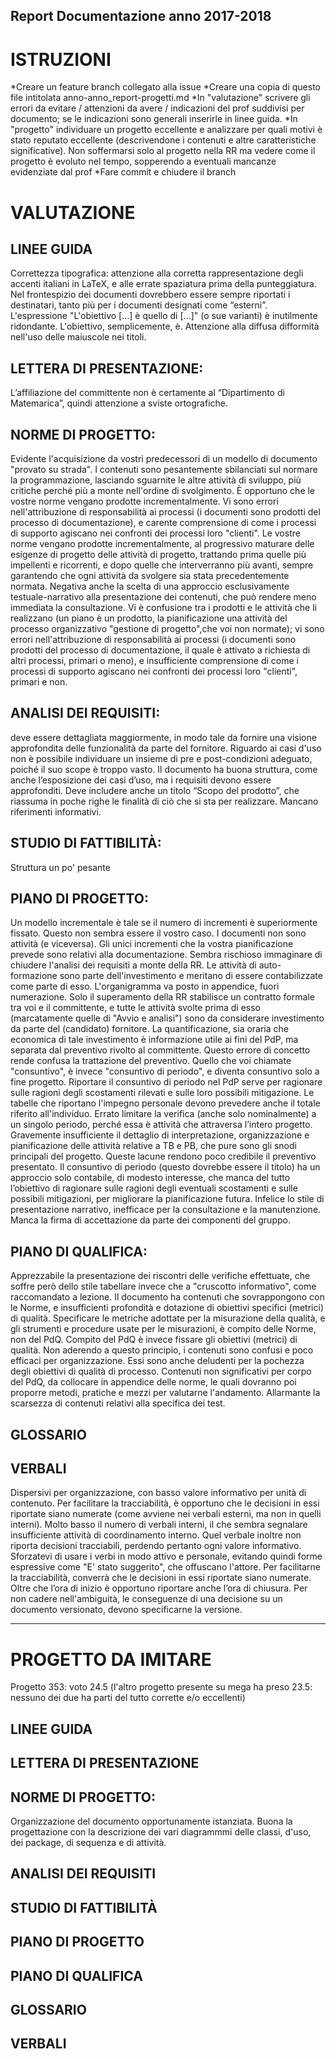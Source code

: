 ## Report Documentazione anno 2017-2018

# ISTRUZIONI
*Creare un feature branch collegato alla issue
*Creare una copia di questo file intitolata anno-anno_report-progetti.md
*In "valutazione" scrivere gli errori da evitare / attenzioni da avere / indicazioni del prof suddivisi per documento; se le indicazioni sono generali inserirle in linee guida.
*In "progetto" individuare un progetto eccellente e analizzare per quali motivi è stato reputato eccellente (descrivendone i contenuti e altre caratteristiche significative). Non soffermarsi solo al progetto nella RR ma vedere come il progetto è evoluto nel tempo, sopperendo a eventuali mancanze evidenziate dal prof
*Fare commit e chiudere il branch




# VALUTAZIONE

## LINEE GUIDA
Correttezza tipografica: attenzione alla corretta rappresentazione
degli accenti italiani in LaTeX, e alle errate spaziatura prima della
punteggiatura. 
Nel frontespizio dei documenti dovrebbero essere sempre riportati i destinatari, tanto più per i
documenti designati come “esterni”.
L'espressione "L'obiettivo [...] è quello di [...]" (o sue varianti) è inutilmente ridondante.
L'obiettivo, semplicemente, è.
Attenzione alla diffusa difformità nell'uso delle
maiuscole nei titoli. 

## LETTERA DI PRESENTAZIONE:
L’affiliazione del committente non è certamente al “Dipartimento di Matemarica”, quindi attenzione a sviste ortografiche.



## NORME DI PROGETTO:
Evidente l'acquisizione da vostri predecessori di un modello di documento "provato su strada".
I contenuti sono pesantemente sbilanciati sul normare la
programmazione, lasciando sguarnite le altre attività di sviluppo, più critiche
perché più a monte nell'ordine di svolgimento.
È opportuno che le vostre norme vengano prodotte incrementalmente.
Vi sono errori nell'attribuzione di responsabilità ai processi (i documenti sono
prodotti del processo di documentazione), e carente comprensione di come i
processi di supporto agiscano nei confronti dei processi loro "clienti".
Le vostre norme vengano prodotte incrementalmente, al progressivo maturare delle esigenze di progetto delle attività di progetto,
trattando prima quelle più impellenti e ricorrenti, e dopo quelle che
interverranno più avanti, sempre garantendo che ogni attività da svolgere sia
stata precedentemente normata.
Negativa anche la scelta di una approccio esclusivamente testuale-narrativo alla presentazione dei contenuti, che può
rendere meno immediata la consultazione.
Vi è confusione tra i prodotti e le attività che li realizzano (un piano è un prodotto, la pianificazione una attività
del processo organizzativo "gestione di progetto",che voi non normate); vi
sono errori nell'attribuzione di responsabilità ai processi (i documenti sono
prodotti del processo di documentazione, il quale è attivato a richiesta di altri
processi, primari o meno), e insufficiente comprensione di come i processi di
supporto agiscano nei confronti dei processi loro "clienti", primari e non. 

## ANALISI DEI REQUISITI:
deve essere dettagliata maggiormente, in modo tale da fornire una
visione approfondita delle funzionalità da parte del fornitore.
Riguardo ai casi d'uso non è possibile individuare un insieme di pre e
post-condizioni adeguato, poiché il suo scope è troppo vasto.
Il documento ha buona struttura, come anche l’esposizione dei casi d’uso, ma
i requisiti devono essere approfonditi.
Deve includere anche un titolo “Scopo del prodotto”, che riassuma in
poche righe le finalità di ciò che si sta per realizzare. Mancano riferimenti
informativi. 

## STUDIO DI FATTIBILITÀ:
Struttura un po' pesante
 
## PIANO DI PROGETTO:
Un modello incrementale è tale se il numero di incrementi è superiormente
fissato. Questo non sembra essere il vostro caso.
I documenti non sono attività (e viceversa).
Gli unici incrementi che la vostra pianificazione prevede
sono relativi alla documentazione. Sembra rischioso immaginare di chiudere
l'analisi dei requisiti a monte della RR.
Le attività di auto-formazione sono
parte dell'investimento e meritano di essere contabilizzate come parte di esso. 
L'organigramma va posto in appendice, fuori numerazione.
Solo il superamento della RR stabilisce un contratto formale tra voi e il
committente, e tutte le attività svolte prima di esso (marcatamente quelle di
"Avvio e analisi") sono da considerare investimento da parte del (candidato)
fornitore. La quantificazione, sia oraria che economica di tale investimento è
informazione utile ai fini del PdP, ma separata dal preventivo rivolto al
committente. Questo errore di concetto rende confusa la trattazione del
preventivo.
Quello che voi chiamate "consuntivo", è invece "consuntivo di periodo", e
diventa consuntivo solo a fine progetto. Riportare il consuntivo di periodo nel
PdP serve per ragionare sulle ragioni degli scostamenti rilevati e sulle loro
possibili mitigazione.
Le tabelle che riportano l'impegno personale devono prevedere anche il
totale riferito all'individuo.
Errato limitare la verifica (anche solo nominalmente) a un
singolo periodo, perché essa è attività che attraversa l’intero progetto.
Gravemente insufficiente il dettaglio di interpretazione, organizzazione e pianificazione
delle attività relative a TB e PB, che pure sono gli snodi principali del
progetto. Queste lacune rendono poco credibile il preventivo presentato.
Il consuntivo di periodo (questo dovrebbe essere il titolo) ha un
approccio solo contabile, di modesto interesse, che manca del tutto l’obiettivo
di ragionare sulle ragioni degli eventuali scostamenti e sulle possibili
mitigazioni, per migliorare la pianificazione futura.
Infelice lo stile di presentazione narrativo, inefficace per la consultazione e la manutenzione.
Manca la firma di accettazione da parte dei componenti del gruppo.


## PIANO DI QUALIFICA:
Apprezzabile la presentazione dei riscontri delle verifiche effettuate, che
soffre però dello stile tabellare invece che a "cruscotto informativo", come
raccomandato a lezione. 
Il documento ha contenuti che sovrappongono con le Norme, e insufficienti
profondità e dotazione di obiettivi specifici (metrici) di qualità.
Specificare le metriche adottate per la misurazione della qualità, e gli 
strumenti e procedure usate per le misurazioni, è compito delle Norme, non
del PdQ. Compito del PdQ è invece fissare gli obiettivi (metrici) di qualità.
Non aderendo a questo principio, i contenuti sono confusi e poco
efficaci per organizzazione. Essi sono anche deludenti per la pochezza degli
obiettivi di qualità di processo.
Contenuti non significativi per corpo del PdQ, da collocare in appendice
delle norme, le quali dovranno poi proporre metodi, pratiche e mezzi per
valutarne l'andamento.
Allarmante la scarsezza di contenuti relativi alla specifica dei test. 

## GLOSSARIO

## VERBALI
Dispersivi per organizzazione, con basso valore informativo per unità di contenuto.
Per facilitare la tracciabilità, è opportuno che le decisioni in essi riportate siano numerate
(come avviene nei verbali esterni, ma non in quelli interni).
Molto basso il numero di verbali interni, il che sembra segnalare insufficiente attività di
coordinamento interno.
Quel verbale inoltre non riporta decisioni tracciabili, perdendo pertanto ogni valore informativo.
Sforzatevi di usare i verbi in modo attivo e personale, evitando quindi forme espressive come "E'
stato suggerito", che offuscano l'attore. Per facilitarne la tracciabilità, converrà
che le decisioni in essi riportate siano numerate. Oltre che l’ora di inizio è opportuno
riportare anche l’ora di chiusura.
Per non cadere nell'ambiguità, le conseguenze di una decisione su un
documento versionato, devono specificarne la versione.


---

# PROGETTO DA IMITARE
Progetto 353: voto 24.5 
(l'altro progetto presente su mega ha preso 23.5: nessuno dei due ha parti del tutto corrette e/o eccellenti)

## LINEE GUIDA
## LETTERA DI PRESENTAZIONE

## NORME DI PROGETTO:
Organizzazione del documento opportunamente istanziata.
Buona la progettazione con la descrizione dei vari diagrammmi delle classi,
d'uso, dei package, di sequenza e di attività.

## ANALISI DEI REQUISITI
## STUDIO DI FATTIBILITÀ
## PIANO DI PROGETTO
## PIANO DI QUALIFICA
## GLOSSARIO
## VERBALI




